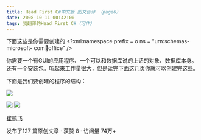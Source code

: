 ```yaml
---
title: Head First C#中文版 图文皆译 （page6）
date: 2008-10-11 00:42:00
tags: 我翻译的Head First C#（习作）
---
```

下面这些是你需要创建的  <?xml:namespace prefix = o ns = "urn:schemas-microsoft-
com:office:office" />

你需要一个有GUI的应用程序、一个可以和数据库说的上话的对象、数据库本身。还有一个安装包。听起来工作量很大，但是读完下面这几页你就可以创建完这些。

下面是我们要创建的程序的结构：

![](https://p-blog.csdn.net/images/p_blog_csdn_net/cuipengfei1/EntryImages/20081011/%E6%88%AA%E5%9B%BE00.jpg)



[ ![](https://profile.csdnimg.cn/5/2/5/3_cuipengfei1)
![](https://g.csdnimg.cn/static/user-reg-year/1x/11.png)
](https://blog.csdn.net/cuipengfei1)

[ 崔鹏飞 ](https://blog.csdn.net/cuipengfei1)

发布了127 篇原创文章  ·  获赞 8  ·  访问量 74万+

